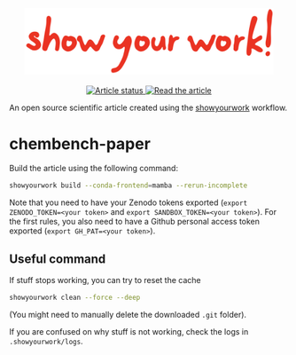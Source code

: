 <p align="center">
<a href="https://github.com/showyourwork/showyourwork">
<img width = "450" src="https://raw.githubusercontent.com/showyourwork/.github/main/images/showyourwork.png" alt="showyourwork"/>
</a>
<br>
<br>
<a href="https://github.com/lamalab-org/chembench-paper/actions/workflows/build.yml">
<img src="https://github.com/lamalab-org/chembench-paper/actions/workflows/build.yml/badge.svg?branch=main" alt="Article status"/>
</a>
<!-- <a href="https://github.com/lamalab-org/chembench-paper/raw/main-pdf/arxiv.tar.gz">
<img src="https://img.shields.io/badge/article-tarball-blue.svg?style=flat" alt="Article tarball"/>
</a> -->
<a href="https://github.com/lamalab-org/chembench-paper/raw/main/ms.pdf">
<img src="https://img.shields.io/badge/article-pdf-blue.svg?style=flat" alt="Read the article"/>
</a>
</p>

An open source scientific article created using the [showyourwork](https://github.com/showyourwork/showyourwork) workflow.
# chembench-paper

Build the article using the following command:

```bash
showyourwork build --conda-frontend=mamba --rerun-incomplete
```

Note that you need to have your Zenodo tokens exported (`export ZENODO_TOKEN=<your token>` and `export SANDBOX_TOKEN=<your token>`).
For the first rules, you also need to have a Github personal access token exported (`export GH_PAT=<your token>`).

## Useful command 

If stuff stops working, you can try to reset the cache 

```bash 
showyourwork clean --force --deep
```

(You might need to manually delete the downloaded `.git` folder).

If you are confused on why stuff is not working, check the logs in `.showyourwork/logs`.